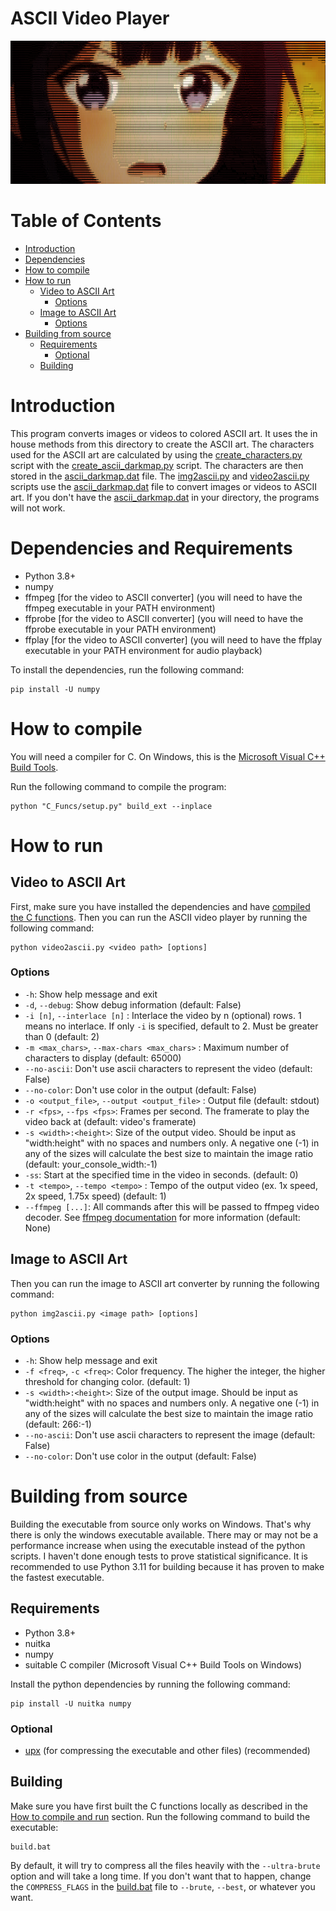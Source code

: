 # ASCII Video Player

![Sample Image](Images/image.png)

# Table of Contents
- [Introduction](#introduction)
- [Dependencies](#dependencies)
- [How to compile](#how-to-compile)
- [How to run](#how-to-run)
  - [Video to ASCII Art](#video-to-ascii-art)
    - [Options](#options)
  - [Image to ASCII Art](#image-to-ascii-art)
    - [Options](#options-1)
- [Building from source](#building-from-source)
  - [Requirements](#requirements)
    - [Optional](#optional)
  - [Building](#building)


# Introduction
This program converts images or videos to colored ASCII art. It uses the in house methods from this directory to create the ASCII art. The characters used for the ASCII art are calculated by using the [create_characters.py](create_characters.py) script with the [create_ascii_darkmap.py](create_ascii_darkmap.py) script. The characters are then stored in the [ascii_darkmap.dat](ascii_darkmap.dat) file. The [img2ascii.py](img2ascii.py) and [video2ascii.py](video2ascii.py) scripts use the [ascii_darkmap.dat](ascii_darkmap.dat) file to convert images or videos to ASCII art. If you don't have the [ascii_darkmap.dat](ascii_darkmap.dat) in your directory, the programs will not work.

# Dependencies and Requirements
- Python 3.8+
- numpy
- ffmpeg [for the video to ASCII converter] (you will need to have the ffmpeg executable in your PATH environment)
- ffprobe [for the video to ASCII converter] (you will need to have the ffprobe executable in your PATH environment)
- ffplay [for the video to ASCII converter] (you will need to have the ffplay executable in your PATH environment for audio playback)

To install the dependencies, run the following command:
```shell
pip install -U numpy
```

# How to compile
You will need a compiler for C. On Windows, this is the [Microsoft Visual C++ Build Tools](https://visualstudio.microsoft.com/visual-cpp-build-tools/).

Run the following command to compile the program:
```shell
python "C_Funcs/setup.py" build_ext --inplace
```

# How to run

## Video to ASCII Art
First, make sure you have installed the dependencies and have [compiled the C functions](#how-to-compile).
Then you can run the ASCII video player by running the following command:
```shell
python video2ascii.py <video path> [options]
```

### Options
- `-h`: Show help message and exit
- `-d`, `--debug`: Show debug information (default: False)
- `-i [n]`, `--interlace [n]` : Interlace the video by n (optional) rows. 1 means no interlace. If only `-i` is specified, default to 2. Must be greater than 0 (default: 2)
- `-m <max_chars>`, `--max-chars <max_chars>` : Maximum number of characters to display (default: 65000)
- `--no-ascii`: Don't use ascii characters to represent the video (default: False)
- `--no-color`: Don't use color in the output (default: False)
- `-o <output_file>`, `--output <output_file>` : Output file (default: stdout)
- `-r <fps>`, `--fps <fps>`: Frames per second. The framerate to play the video back at (default: video's framerate)
- `-s <width>:<height>`: Size of the output video. Should be input as "width:height" with no spaces and numbers only. A negative one (-1) in any of the sizes will calculate the best size to maintain the image ratio (default: your_console_width:-1)
- `-ss`: Start at the specified time in the video in seconds. (default: 0)
- `-t <tempo>`, `--tempo <tempo>` : Tempo of the output video (ex. 1x speed, 2x speed, 1.75x speed) (default: 1)
- `--ffmpeg [...]`: All commands after this will be passed to ffmpeg video decoder. See [ffmpeg documentation](https://ffmpeg.org/ffmpeg.html) for more information (default: None)

## Image to ASCII Art
Then you can run the image to ASCII art converter by running the following command:
```shell
python img2ascii.py <image path> [options]
```

### Options
- `-h`: Show help message and exit
- `-f <freq>`, `-c <freq>`: Color frequency. The higher the integer, the higher threshold for changing color. (default: 1)
- `-s <width>:<height>`: Size of the output image. Should be input as "width:height" with no spaces and numbers only. A negative one (-1) in any of the sizes will calculate the best size to maintain the image ratio (default: 266:-1)
- `--no-ascii`: Don't use ascii characters to represent the image (default: False)
- `--no-color`: Don't use color in the output (default: False)

# Building from source
Building the executable from source only works on Windows. That's why there is only the windows executable available.
There may or may not be a performance increase when using the executable instead of the python scripts. I haven't done enough tests to prove statistical significance.
It is recommended to use Python 3.11 for building because it has proven to make the fastest executable.

## Requirements
- Python 3.8+
- nuitka
- numpy
- suitable C compiler (Microsoft Visual C++ Build Tools on Windows)

Install the python dependencies by running the following command:
```shell
pip install -U nuitka numpy
```

### Optional
- [upx](https://github.com/upx/upx/tree/devel) (for compressing the executable and other files) (recommended)

## Building
Make sure you have first built the C functions locally as described in the [How to compile and run](#how-to-compile) section.
Run the following command to build the executable:

```shell
build.bat
```

By default, it will try to compress all the files heavily with the `--ultra-brute` option and will take a long time. If you don't want that to happen, change the `COMPRESS_FLAGS` in the [build.bat](build.bat) file to `--brute`, `--best`, or whatever you want.
